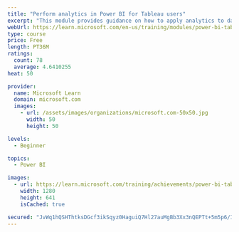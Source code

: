 ```yaml
---
title: "Perform analytics in Power BI for Tableau users"
excerpt: "This module provides guidance on how to apply analytics to data to gain greater insight."
webUrl: https://learn.microsoft.com/en-us/training/modules/power-bi-tableau-analytics/
type: course
price: Free
length: PT36M
ratings:
  count: 78
  average: 4.6410255
heat: 50

provider:
  name: Microsoft Learn
  domain: microsoft.com
  images:
    - url: /assets/images/organizations/microsoft.com-50x50.jpg
      width: 50
      height: 50

levels:
  - Beginner

topics:
  - Power BI

images:
  - url: https://learn.microsoft.com/training/achievements/power-bi-tableau-analytics-social.png
    width: 1280
    height: 641
    isCached: true

secured: "JvWq1hQSHThtksDGcf3ikSqyz0HaguiQ7Hl27auMgBb3Xx3nQEPTt+5m5p6/IcrotKnQZM+yg/yZxBwqC2ryWLY6BSYJ+5rCVBmBczuaIEHxYWk+tU3ADZpbRZNVOR4sewiF0NoNLh13b/+Z6QzB3N7TwFl8yvDgUSihkZcLWI/GYJh3dBxKuBkKM//p0phIEs8UHzIiAm9Olaa+7BieclxGbZ3NrM9E6EkGN4bd5MefgyBiCMU1W7wg/74jeo1S+tm23oVvCAmOx9u0wGYP8N4Mi9wDWeOyON43kJV5IEUXZE6YWDkNq4bUR1tXYrkOIudGsSOZ0cyf/wkmfuJEsSM2S9MG2eWQT9b81IgWETbY5gzz51bPJJ/weyvsiVT7ObGCsL8PYN7zWvFZFjoMrui2Yjnc5bF07tdYp6G/SWg=;PXFtAPz1rmfBVQABAYWs3Q=="
---
```


